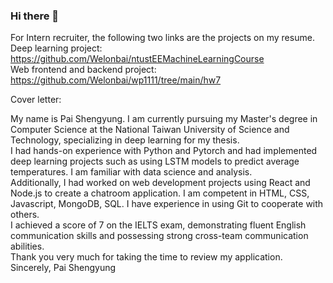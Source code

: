 ### Hi there 👋

For Intern recruiter, the following two links are the projects on my resume.
Deep learning project:  
https://github.com/Welonbai/ntustEEMachineLearningCourse  
Web frontend and backend project:  
https://github.com/Welonbai/wp1111/tree/main/hw7

Cover letter:

My name is Pai Shengyung. I am currently pursuing my Master's degree in Computer Science at the National Taiwan University of Science and Technology, specializing in deep learning for my thesis.  
I had hands-on experience with Python and Pytorch and had implemented deep learning projects such as using LSTM models to predict average temperatures. I am familiar with data science and analysis.   
Additionally, I had worked on web development projects using React and Node.js to create a chatroom application. I am competent in HTML, CSS, Javascript, MongoDB, SQL. I have experience in using Git to cooperate with others.  
I achieved a score of 7 on the IELTS exam, demonstrating fluent English communication skills and possessing strong cross-team communication abilities.  
Thank you very much for taking the time to review my application.  
Sincerely, Pai Shengyung
